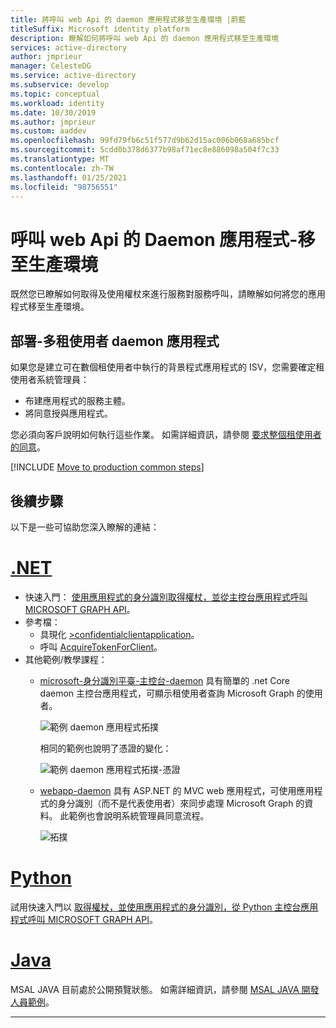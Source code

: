 ```yaml
---
title: 將呼叫 web Api 的 daemon 應用程式移至生產環境 |蔚藍
titleSuffix: Microsoft identity platform
description: 瞭解如何將呼叫 web Api 的 daemon 應用程式移至生產環境
services: active-directory
author: jmprieur
manager: CelesteDG
ms.service: active-directory
ms.subservice: develop
ms.topic: conceptual
ms.workload: identity
ms.date: 10/30/2019
ms.author: jmprieur
ms.custom: aaddev
ms.openlocfilehash: 99fd79fb6c51f577d9b62d15ac006b068a685bcf
ms.sourcegitcommit: 5cdd0b378d6377b98af71ec8e886098a504f7c33
ms.translationtype: MT
ms.contentlocale: zh-TW
ms.lasthandoff: 01/25/2021
ms.locfileid: "98756551"
---
```

# <a name="daemon-app-that-calls-web-apis---move-to-production"></a>呼叫 web Api 的 Daemon 應用程式-移至生產環境

既然您已瞭解如何取得及使用權杖來進行服務對服務呼叫，請瞭解如何將您的應用程式移至生產環境。

## <a name="deployment---multitenant-daemon-apps"></a>部署-多租使用者 daemon 應用程式

如果您是建立可在數個租使用者中執行的背景程式應用程式的 ISV，您需要確定租使用者系統管理員：

- 布建應用程式的服務主體。
- 將同意授與應用程式。

您必須向客戶說明如何執行這些作業。 如需詳細資訊，請參閱 [要求整個租使用者的同意](v2-permissions-and-consent.md#requesting-consent-for-an-entire-tenant)。

[!INCLUDE [Move to production common steps](../../../includes/active-directory-develop-scenarios-production.md)]

## <a name="next-steps"></a>後續步驟

以下是一些可協助您深入瞭解的連結：

# <a name="net"></a>[.NET](#tab/dotnet)

- 快速入門： [使用應用程式的身分識別取得權杖，並從主控台應用程式呼叫 MICROSOFT GRAPH API](./quickstart-v2-netcore-daemon.md)。
- 參考檔：
  - 具現化 [>confidentialclientapplication](/dotnet/api/microsoft.identity.client.confidentialclientapplicationbuilder)。
  - 呼叫 [AcquireTokenForClient](/dotnet/api/microsoft.identity.client.acquiretokenforclientparameterbuilder)。
- 其他範例/教學課程：
  - [microsoft-身分識別平臺-主控台-daemon](https://github.com/Azure-Samples/microsoft-identity-platform-console-daemon) 具有簡單的 .net Core daemon 主控台應用程式，可顯示租使用者查詢 Microsoft Graph 的使用者。

    ![範例 daemon 應用程式拓撲](media/scenario-daemon-app/daemon-app-sample.svg)

    相同的範例也說明了憑證的變化：

    ![範例 daemon 應用程式拓撲-憑證](media/scenario-daemon-app/daemon-app-sample-with-certificate.svg)

  - [webapp-daemon](https://github.com/Azure-Samples/microsoft-identity-platform-aspnet-webapp-daemon) 具有 ASP.NET 的 MVC web 應用程式，可使用應用程式的身分識別（而不是代表使用者）來同步處理 Microsoft Graph 的資料。 此範例也會說明系統管理員同意流程。

    ![拓撲](media/scenario-daemon-app/damon-app-sample-web.svg)

# <a name="python"></a>[Python](#tab/python)

試用快速入門以 [取得權杖，並使用應用程式的身分識別，從 Python 主控台應用程式呼叫 MICROSOFT GRAPH API](./quickstart-v2-python-daemon.md)。

# <a name="java"></a>[Java](#tab/java)

MSAL JAVA 目前處於公開預覽狀態。 如需詳細資訊，請參閱 [MSAL JAVA 開發人員範例](https://github.com/AzureAD/microsoft-authentication-library-for-java/tree/dev/src/samples)。

---